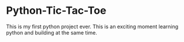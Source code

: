 # Python-Tic-Tac-Toe
This is my first python project ever. This is an exciting moment learning python and building at the same time.
